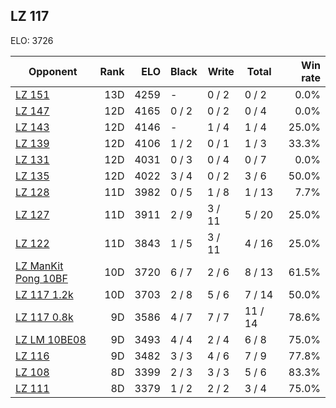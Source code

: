 ## LZ 117 ##

ELO: 3726

Opponent | Rank | ELO | Black | Write | Total | Win rate
---------|-----:|----:|-------|-------|-------|-------:
[LZ 151](LZ%20151.md) | 13D | 4259 | - | 0 / 2 | 0 / 2 | 0.0%
[LZ 147](LZ%20147.md) | 12D | 4165 | 0 / 2 | 0 / 2 | 0 / 4 | 0.0%
[LZ 143](LZ%20143.md) | 12D | 4146 | - | 1 / 4 | 1 / 4 | 25.0%
[LZ 139](LZ%20139.md) | 12D | 4106 | 1 / 2 | 0 / 1 | 1 / 3 | 33.3%
[LZ 131](LZ%20131.md) | 12D | 4031 | 0 / 3 | 0 / 4 | 0 / 7 | 0.0%
[LZ 135](LZ%20135.md) | 12D | 4022 | 3 / 4 | 0 / 2 | 3 / 6 | 50.0%
[LZ 128](LZ%20128.md) | 11D | 3982 | 0 / 5 | 1 / 8 | 1 / 13 | 7.7%
[LZ 127](LZ%20127.md) | 11D | 3911 | 2 / 9 | 3 / 11 | 5 / 20 | 25.0%
[LZ 122](LZ%20122.md) | 11D | 3843 | 1 / 5 | 3 / 11 | 4 / 16 | 25.0%
[LZ ManKit Pong 10BF](LZ%20ManKit%20Pong%2010BF.md) | 10D | 3720 | 6 / 7 | 2 / 6 | 8 / 13 | 61.5%
[LZ 117 1.2k](LZ%20117%201.2k.md) | 10D | 3703 | 2 / 8 | 5 / 6 | 7 / 14 | 50.0%
[LZ 117 0.8k](LZ%20117%200.8k.md) | 9D | 3586 | 4 / 7 | 7 / 7 | 11 / 14 | 78.6%
[LZ LM 10BE08](LZ%20LM%2010BE08.md) | 9D | 3493 | 4 / 4 | 2 / 4 | 6 / 8 | 75.0%
[LZ 116](LZ%20116.md) | 9D | 3482 | 3 / 3 | 4 / 6 | 7 / 9 | 77.8%
[LZ 108](LZ%20108.md) | 8D | 3399 | 2 / 3 | 3 / 3 | 5 / 6 | 83.3%
[LZ 111](LZ%20111.md) | 8D | 3379 | 1 / 2 | 2 / 2 | 3 / 4 | 75.0%
